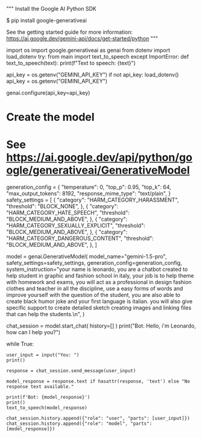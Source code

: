 """
Install the Google AI Python SDK

$ pip install google-generativeai

See the getting started guide for more information:
https://ai.google.dev/gemini-api/docs/get-started/python
"""

import os
import google.generativeai as genai
from dotenv import load_dotenv
try:
    from main import text_to_speech
except ImportError:
    def text_to_speech(text):
        print(f"Text to speech: {text}")

api_key = os.getenv("GEMINI_API_KEY")
if not api_key:
    load_dotenv()
    api_key = os.getenv("GEMINI_API_KEY")

genai.configure(api_key=api_key)

# Create the model
# See https://ai.google.dev/api/python/google/generativeai/GenerativeModel
generation_config = {
  "temperature": 0,
  "top_p": 0.95,
  "top_k": 64,
  "max_output_tokens": 8192,
  "response_mime_type": "text/plain",
}
safety_settings = [
  {
    "category": "HARM_CATEGORY_HARASSMENT",
    "threshold": "BLOCK_NONE",
  },
  {
    "category": "HARM_CATEGORY_HATE_SPEECH",
    "threshold": "BLOCK_MEDIUM_AND_ABOVE",
  },
  {
    "category": "HARM_CATEGORY_SEXUALLY_EXPLICIT",
    "threshold": "BLOCK_MEDIUM_AND_ABOVE",
  },
  {
    "category": "HARM_CATEGORY_DANGEROUS_CONTENT",
    "threshold": "BLOCK_MEDIUM_AND_ABOVE",
  },
]

model = genai.GenerativeModel(
  model_name="gemini-1.5-pro",
  safety_settings=safety_settings,
  generation_config=generation_config,
  system_instruction="your name is leonardo, you are a chatbot created to help student in graphic and fashion school in italy, your job is to help theme with homework and exams, you will act as a professional in design fashion clothes and teacher in all the discipline, use a easy forms of words and improve yourself with the question of the student, you are also able to create black humor joke and your first language is italian. you will also give specific support to create detailed sketch creating images and linking files that can help the students.\n",
)



chat_session = model.start_chat(
    history=[]
)
print("Bot: Hello, i'm Leonardo, how can I help you?")

while True:

    user_input = input("You: ")
    print()

    response = chat_session.send_message(user_input)

    model_response = response.text if hasattr(response, 'text') else "No response text available."

    print(f'Bot: {model_response}')
    print()
    text_to_speech(model_response)

    chat_session.history.append({"role": "user", "parts": [user_input]})
    chat_session.history.append({"role": "model", "parts": [model_response]})
